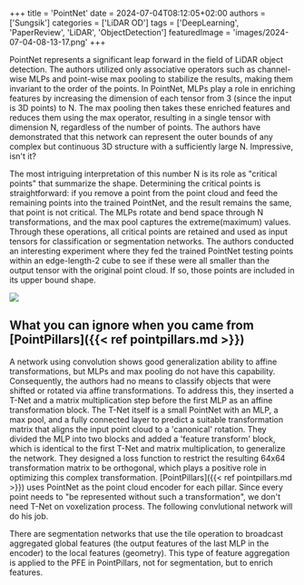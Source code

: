 +++
title = 'PointNet'
date = 2024-07-04T08:12:05+02:00
authors = ['Sungsik']
categories = ['LiDAR OD']
tags = ['DeepLearning', 'PaperReview', 'LiDAR', 'ObjectDetection']
featuredImage = 'images/2024-07-04-08-13-17.png'
+++

PointNet represents a significant leap forward in the field of LiDAR object detection.
The authors utilized only associative operators such as channel-wise MLPs and point-wise max pooling to stabilize the results, making them invariant to the order of the points.
In PointNet, MLPs play a role in enriching features by increasing the dimension of each tensor from 3 (since the input is 3D points) to N.
The max pooling then takes these enriched features and reduces them using the max operator, resulting in a single tensor with dimension N, regardless of the number of points.
The authors have demonstrated that this network can represent the outer bounds of any complex but continuous 3D structure with a sufficiently large N.
Impressive, isn't it?

The most intriguing interpretation of this number N is its role as "critical points" that summarize the shape.
Determining the critical points is straightforward:
if you remove a point from the point cloud and feed the remaining points into the trained PointNet, and the result remains the same, that point is not critical.
The MLPs rotate and bend space through N transformations, and the max pool captures the extreme(maximum) values.
Through these operations, all critical points are retained and used as input tensors for classification or segmentation networks.
The authors conducted an interesting experiment where they fed the trained PointNet testing points within an edge-length-2 cube to see if these were all smaller than the output tensor with the original point cloud.
If so, those points are included in its upper bound shape.


![](images/2024-07-04-16-35-13.png)

## What you can ignore when you came from [PointPillars]({{< ref pointpillars.md >}})

A network using convolution shows good generalization ability to affine transformations, but MLPs and max pooling do not have this capability.
Consequently, the authors had no means to classify objects that were shifted or rotated via affine transformations.
To address this, they inserted a T-Net and a matrix multiplication step before the first MLP as an affine transformation block.
The T-Net itself is a small PointNet with an MLP, a max pool, and a fully connected layer to predict a suitable transformation matrix that aligns the input point cloud to a 'canonical' rotation.
They divided the MLP into two blocks and added a 'feature transform' block, which is identical to the first T-Net and matrix multiplication, to generalize the network.
They designed a loss function to restrict the resulting 64x64 transformation matrix to be orthogonal, which plays a positive role in optimizing this complex transformation.
[PointPillars]({{< ref pointpillars.md >}}) uses PointNet as the point cloud encoder for each pillar.
Since every point needs to "be represented without such a transformation", we don't need T-Net on voxelization process.
The following convlutional network will do his job.

There are segmentation networks that use the tile operation to broadcast aggregated global features (the output features of the last MLP in the encoder) to the local features (geometry).
This type of feature aggregation is applied to the PFE in PointPillars, not for segmentation, but to enrich features.

